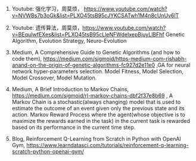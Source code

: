 1. Youtube: 强化学习，周莫烦， https://www.youtube.com/watch?v=NVWBs7b3oGk&list=PLXO45tsB95cJYKCSATwh1M4n8cUnUv6lT 

2. Youtube: 遗传算法，周莫烦，https://www.youtube.com/watch?v=BEquIwfEXes&list=PLXO45tsB95cLleNFWdeIxepBjuyLlBFhf Genetic Algorithm, Evolution Strategy, Neuro-Evolution

3. Medium, A Comprehensive Guide to Genetic Algorithms (and how to code them), https://medium.com/sigmoid/https-medium-com-rishabh-anand-on-the-origin-of-genetic-algorithms-fc927d2e11e0 ,GA for neural network hyper-parameters selection. Model Fitness, Model Selection, Model Crossover, Model Mutation.

4. Medium, A Brief Introduction to Markov Chains, https://medium.com/sigmoid/rl-markov-chains-dbf2f37e8b69 , A Markov Chain is a stochastic(always changing) model that is used to estimate the outcome of an event given only the previous state and its action. Markov Reward Process where the agent(whose objective is to maximize the rewards earned in the task) in the current task is rewarded based on its performance in the current time step.

5. Blog, Reinforcement Q-Learning from Scratch in Python with OpenAI Gym, https://www.learndatasci.com/tutorials/reinforcement-q-learning-scratch-python-openai-gym/
